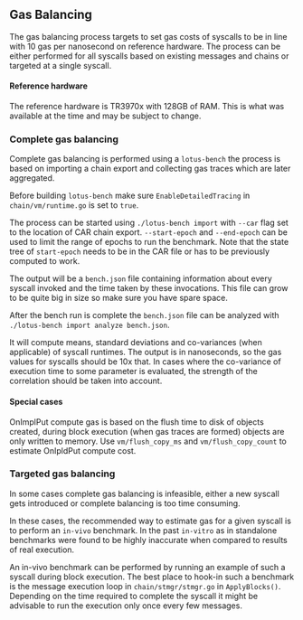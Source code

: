 ## Gas Balancing

The gas balancing process targets to set gas costs of syscalls to be in line with
10 gas per nanosecond on reference hardware.
The process can be either performed for all syscalls based on existing messages and chains or targeted
at a single syscall.

#### Reference hardware

The reference hardware is TR3970x with 128GB of RAM. This is what was available at the time and
may be subject to change.

### Complete gas balancing

Complete gas balancing is performed using a `lotus-bench` the process is based on importing a chain export
and collecting gas traces which are later aggregated.

Before building `lotus-bench` make sure `EnableDetailedTracing` in `chain/vm/runtime.go` is set to `true`.

The process can be started using `./lotus-bench import` with `--car` flag set to the location of
CAR chain export. `--start-epoch` and `--end-epoch` can be used to limit the range of epochs to run
the benchmark. Note that the state tree of `start-epoch` needs to be in the CAR file or has to be previously computed
to work.

The output will be a `bench.json` file containing information about every syscall invoked
and the time taken by these invocations. This file can grow to be quite big in size so make sure you have
spare space.

After the bench run is complete the `bench.json` file can be analyzed with `./lotus-bench import analyze bench.json`.

It will compute means, standard deviations and co-variances (when applicable) of syscall runtimes. 
The output is in nanoseconds, so the gas values for syscalls should be 10x that. In cases where the co-variance of
execution time to some parameter is evaluated, the strength of the correlation should be taken into account.

#### Special cases

OnImplPut compute gas is based on the flush time to disk of objects created,
during block execution (when gas traces are formed) objects are only written to memory. Use `vm/flush_copy_ms` and  `vm/flush_copy_count` to estimate OnIpldPut compute cost.


### Targeted gas balancing

In some cases complete gas balancing is infeasible, either a new syscall gets introduced or
complete balancing is too time consuming.

In these cases, the recommended way to estimate gas for a given syscall is to perform an `in-vivo` benchmark.
In the past `in-vitro` as in standalone benchmarks were found to be highly inaccurate when compared to results
of real execution.

An in-vivo benchmark can be performed by running an example of such a syscall during block execution.
The best place to hook-in such a benchmark is the message execution loop in
`chain/stmgr/stmgr.go` in `ApplyBlocks()`. Depending on the time required to complete the syscall it might be
advisable to run the execution only once every few messages.


